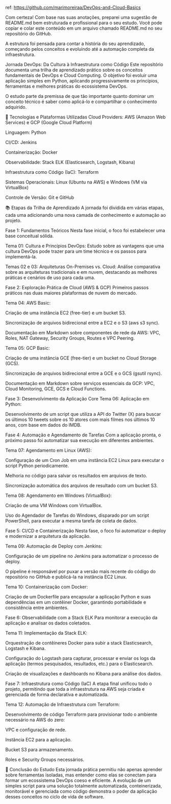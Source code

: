 ref: https://github.com/marimoreiraa/DevOps-and-Cloud-Basics

Com certeza! Com base nas suas anotações, preparei uma sugestão de README.md bem estruturada e profissional para o seu estudo. Você pode copiar e colar este conteúdo em um arquivo chamado README.md no seu repositório do GitHub.

A estrutura foi pensada para contar a história do seu aprendizado, começando pelos conceitos e evoluindo até a automação completa da infraestrutura.

Jornada DevOps: Da Cultura à Infraestrutura como Código
Este repositório documenta uma trilha de aprendizado prático sobre os conceitos fundamentais de DevOps e Cloud Computing. O objetivo foi evoluir uma aplicação simples em Python, aplicando progressivamente os princípios, ferramentas e melhores práticas do ecossistema DevOps.

O estudo parte da premissa de que tão importante quanto dominar um conceito técnico é saber como aplicá-lo e compartilhar o conhecimento adquirido.

🚀 Tecnologias e Plataformas Utilizadas
Cloud Providers: AWS (Amazon Web Services) e GCP (Google Cloud Platform)

Linguagem: Python

CI/CD: Jenkins

Containerização: Docker

Observabilidade: Stack ELK (Elasticsearch, Logstash, Kibana)

Infraestrutura como Código (IaC): Terraform

Sistemas Operacionais: Linux (Ubuntu na AWS) e Windows (VM via VirtualBox)

Controle de Versão: Git e GitHub

📚 Etapas da Trilha de Aprendizado
A jornada foi dividida em várias etapas, cada uma adicionando uma nova camada de conhecimento e automação ao projeto.

Fase 1: Fundamentos Teóricos
Nesta fase inicial, o foco foi estabelecer uma base conceitual sólida.

Tema 01: Cultura e Princípios DevOps: Estudo sobre as vantagens que uma cultura DevOps pode trazer para um time técnico e os passos para implementá-la.

Temas 02 e 03: Arquiteturas On-Premises vs. Cloud: Análise comparativa sobre as arquiteturas tradicionais e em nuvem, destacando as melhores práticas e cenários de uso para cada uma.

Fase 2: Exploração Prática de Cloud (AWS & GCP)
Primeiros passos práticos nas duas maiores plataformas de nuvem do mercado.

Tema 04: AWS Basic:

Criação de uma instância EC2 (free-tier) e um bucket S3.

Sincronização de arquivos bidirecional entre a EC2 e o S3 (aws s3 sync).

Documentação em Markdown sobre componentes de rede da AWS: VPC, Roles, NAT Gateway, Security Groups, Routes e VPC Peering.

Tema 05: GCP Basic:

Criação de uma instância GCE (free-tier) e um bucket no Cloud Storage (GCS).

Sincronização de arquivos bidirecional entre a GCE e o GCS (gsutil rsync).

Documentação em Markdown sobre serviços essenciais da GCP: VPC, Cloud Monitoring, GCE, GCS e Cloud Functions.

Fase 3: Desenvolvimento da Aplicação Core
Tema 06: Aplicação em Python:

Desenvolvimento de um script que utiliza a API do Twitter (X) para buscar os últimos 10 tweets sobre os 10 atores com mais filmes nos últimos 10 anos, com base em dados do IMDB.

Fase 4: Automação e Agendamento de Tarefas
Com a aplicação pronta, o próximo passo foi automatizar sua execução em diferentes ambientes.

Tema 07: Agendamento em Linux (AWS):

Configuração de um Cron Job em uma instância EC2 Linux para executar o script Python periodicamente.

Melhoria no código para salvar os resultados em arquivos de texto.

Sincronização automática dos arquivos de resultado com um bucket S3.

Tema 08: Agendamento em Windows (VirtualBox):

Criação de uma VM Windows com VirtualBox.

Uso do Agendador de Tarefas do Windows, disparado por um script PowerShell, para executar a mesma tarefa de coleta de dados.

Fase 5: CI/CD e Containerização
Nesta fase, o foco foi automatizar o deploy e modernizar a arquitetura da aplicação.

Tema 09: Automação de Deploy com Jenkins:

Configuração de um pipeline no Jenkins para automatizar o processo de deploy.

O pipeline é responsável por puxar a versão mais recente do código do repositório no GitHub e publicá-la na instância EC2 Linux.

Tema 10: Containerização com Docker:

Criação de um Dockerfile para encapsular a aplicação Python e suas dependências em um contêiner Docker, garantindo portabilidade e consistência entre ambientes.

Fase 6: Observabilidade com a Stack ELK
Para monitorar a execução da aplicação e analisar os dados coletados.

Tema 11: Implementação da Stack ELK:

Orquestração de contêineres Docker para subir a stack Elasticsearch, Logstash e Kibana.

Configuração do Logstash para capturar, processar e enviar os logs da aplicação (termos pesquisados, resultados, etc.) para o Elasticsearch.

Criação de visualizações e dashboards no Kibana para análise dos dados.

Fase 7: Infraestrutura como Código (IaC)
A etapa final unificou todo o projeto, permitindo que toda a infraestrutura na AWS seja criada e gerenciada de forma declarativa e automatizada.

Tema 12: Automação de Infraestrutura com Terraform:

Desenvolvimento de código Terraform para provisionar todo o ambiente necessário na AWS do zero:

VPC e configuração de rede.

Instância EC2 para a aplicação.

Bucket S3 para armazenamento.

Roles e Security Groups necessários.

🎯 Conclusão do Estudo
Esta jornada prática permitiu não apenas aprender sobre ferramentas isoladas, mas entender como elas se conectam para formar um ecossistema DevOps coeso e eficiente. A evolução de um simples script para uma solução totalmente automatizada, conteinerizada, monitorável e gerenciada como código demonstra o poder da aplicação desses conceitos no ciclo de vida de software.
